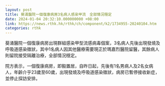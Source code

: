```yaml
---
layout: post
title: 葵涌醫院一個復康病房3名病人感染甲流　全部情況穩定
date: 2024-01-04 20:32:10.000000000 +08:00
link: https://news.rthk.hk/rthk/ch/component/k2/1734955-20240104.htm
categories: rthk
---
```


葵涌醫院一個復康病房出現群組感染甲型流感病毒個案，3名病人先後出現發燒及呼吸道感染徵狀，其中1名病人因其他醫療需要現正於瑪嘉烈醫院留醫，其餘病人則留院接受隔離治療，全部情況穩定。

院方表示，一個復康病房，即毅置居，自昨日起，先後有1名男病人及2名女病人，年齡介乎23歲至60歲，出現發燒及呼吸道感染徵狀，病房已暫停接收新症，並停止探訪安排。　　
